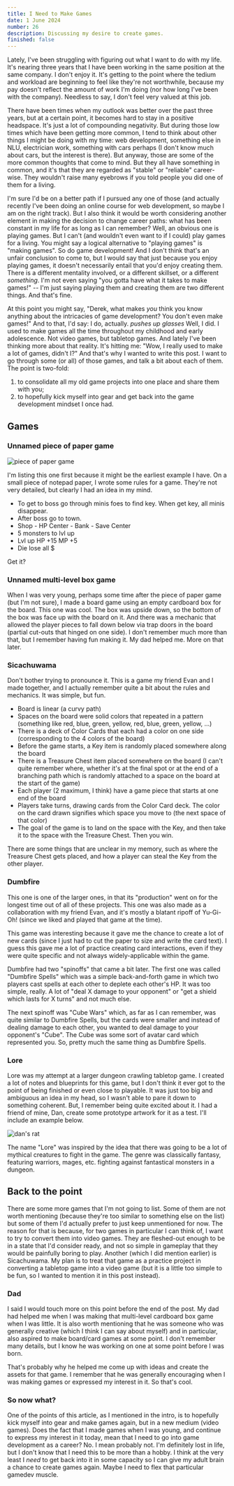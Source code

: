```yaml
---
title: I Need to Make Games
date: 1 June 2024
number: 26
description: Discussing my desire to create games.
finished: false
---
```


Lately, I've been struggling with figuring out what I want to do with my life. It's nearing three years that I have been working in the same position at the same company. I don't enjoy it. It's getting to the point where the tedium and workload are beginning to feel like they're not worthwhile, because my pay doesn't reflect the amount of work I'm doing (nor how long I've been with the company). Needless to say, I don't feel very valued at this job.

There have been times when my outlook was better over the past three years, but at a certain point, it becomes hard to stay in a positive headspace. It's just a lot of compounding negativity. But during those low times which have been getting more common, I tend to think about other things I might be doing with my time: web development, something else in NLU, electrician work, something with cars perhaps (I don't know much about cars, but the interest is there). But anyway, those are some of the more common thoughts that come to mind. But they all have something in common, and it's that they are regarded as "stable" or "reliable" career-wise. They wouldn't raise many eyebrows if you told people you did one of them for a living.

I'm sure I'd be on a better path if I pursued any one of those (and actually recently I've been doing an online course for web development, so maybe I am on the right track). But I also think it would be worth considering another element in making the decision to change career paths: what has been constant in my life for as long as I can remember? Well, an obvious one is playing games. But I can't (and wouldn't even want to if I could) play games for a living. You might say a logical alternative to "playing games" is "making games". So do game development! And I don't think that's an unfair conclusion to come to, but I would say that just because you enjoy playing games, it doesn't necessarily entail that you'd enjoy creating them. There is a different mentality involved, or a different skillset, or a different _something_. I'm not even saying "you gotta have what it takes to make games!" -- I'm just saying playing them and creating them are two different things. And that's fine.

At this point you might say, "Derek, what makes _you_ think you know anything about the intricacies of game development? You don't even make games!" And to that, I'd say: I do, actually. _pushes up glasses_ Well, I did. I used to make games all the time throughout my childhood and early adolescence. Not video games, but tabletop games. And lately I've been thinking more about that reality. It's hitting me: "Wow, I really used to make a lot of games, didn't I?" And that's why I wanted to write this post. I want to go through some (or all) of those games, and talk a bit about each of them. The point is two-fold:

1. to consolidate all my old game projects into one place and share them with you;
2. to hopefully kick myself into gear and get back into the game development mindset I once had.

## Games

### Unnamed piece of paper game

![piece of paper game](../assets/images/gamedev-history/paper-game.jpg "piece of paper game")

I'm listing this one first because it might be the earliest example I have. On a small piece of notepad paper, I wrote some rules for a game. They're not very detailed, but clearly I had an idea in my mind.

- To get to boss go through minis foes to find key. When get key, all minis disappear.
- After boss go to town.
- Shop - HP Center - Bank - Save Center
- 5 monsters to lvl up
- Lvl up HP +15 MP +5
- Die lose all $

Get it?

### Unnamed multi-level box game

When I was very young, perhaps some time after the piece of paper game (but I'm not sure), I made a board game using an empty cardboard box for the board. This one was cool. The box was upside down, so the bottom of the box was face up with the board on it. And there was a mechanic that allowed the player pieces to fall down below via trap doors in the board (partial cut-outs that hinged on one side). I don't remember much more than that, but I remember having fun making it. My dad helped me. More on that later.

### Sicachuwama

Don't bother trying to pronounce it. This is a game my friend Evan and I made together, and I actually remember quite a bit about the rules and mechanics. It was simple, but fun.

- Board is linear (a curvy path) 
- Spaces on the board were solid colors that repeated in a pattern (something like red, blue, green, yellow, red, blue, green, yellow, ...)
- There is a deck of Color Cards that each had a color on one side (corresponding to the 4 colors of the board)
- Before the game starts, a Key item is randomly placed somewhere along the board
- There is a Treasure Chest item placed somewhere on the board (I can't quite remember where, whether it's at the final spot or at the end of a branching path which is randomly attached to a space on the board at the start of the game)
- Each player (2 maximum, I think) have a game piece that starts at one end of the board
- Players take turns, drawing cards from the Color Card deck. The color on the card drawn signifies which space you move to (the next space of that color)
- The goal of the game is to land on the space with the Key, and then take it to the space with the Treasure Chest. Then you win.

There are some things that are unclear in my memory, such as where the Treasure Chest gets placed, and how a player can steal the Key from the other player.

### Dumbfire

This one is one of the larger ones, in that its "production" went on for the longest time out of all of these projects. This one was also made as a collaboration with my friend Evan, and it's mostly a blatant ripoff of Yu-Gi-Oh! (since we liked and played that game at the time).

This game was interesting because it gave me the chance to create a lot of new cards (since I just had to cut the paper to size and write the card text). I guess this gave me a lot of practice creating card interactions, even if they were quite specific and not always widely-applicable within the game.

Dumbfire had two "spinoffs" that came a bit later. The first one was called "Dumbfire Spells" which was a simple back-and-forth game in which two players cast spells at each other to deplete each other's HP. It was too simple, really. A lot of "deal X damage to your opponent" or "get a shield which lasts for X turns" and not much else.

The next spinoff was "Cube Wars" which, as far as I can remember, was quite similar to Dumbfire Spells, but the cards were smaller and instead of dealing damage to each other, you wanted to deal damage to your opponent's "Cube". The Cube was some sort of avatar card which represented you. So, pretty much the same thing as Dumbfire Spells.

### Lore 

Lore was my attempt at a larger dungeon crawling tabletop game. I created a lot of notes and blueprints for this game, but I don't think it ever got to the point of being finished or even close to playable. It was just too big and ambiguous an idea in my head, so I wasn't able to pare it down to something coherent. But, I remember being quite excited about it. I had a friend of mine, Dan, create some prototype artwork for it as a test. I'll include an example below.

![dan's rat](../assets/images/gamedev-history/rat.jpg "dan's rat")

The name "Lore" was inspired by the idea that there was going to be a lot of mythical creatures to fight in the game. The genre was classically fantasy, featuring warriors, mages, etc. fighting against fantastical monsters in a dungeon.

## Back to the point

There are some more games that I'm not going to list. Some of them are not worth mentioning (because they're too similar to something else on the list) but some of them I'd actually prefer to just keep unmentioned for now. The reason for that is because, for two games in particular I can think of, I want to try to convert them into video games. They are fleshed-out enough to be in a state that I'd consider ready, and not so simple in gameplay that they would be painfully boring to play. Another (which I did mention earlier) is Sicachuwama. My plan is to treat that game as a practice project
in converting a tabletop game into a video game (but it is a little too simple to be fun, so I wanted to mention it in this post instead).

### Dad

I said I would touch more on this point before the end of the post. My dad had helped me when I was making that multi-level cardboard box game when I was little. It is also worth mentioning that he was someone who was generally creative (which I think I can say about myself) and in particular, also aspired to make board/card games at some point. I don't remember many details, but I know he was working on one at some point before I was born. 

That's probably why he helped me come up with ideas and create the assets for that game. I remember that he was generally encouraging when I was making games or expressed my interest in it. So that's cool.


### So now what?

One of the points of this article, as I mentioned in the intro, is to hopefully kick myself into gear and make games again, but in a new medium (video games). Does the fact that I made games when I was young, and continue to express my interest in it today, mean that I need to go into game development as a career? No. I mean probably not. I'm definitely lost in life, but I don't know that I need this to be more than a hobby. I think at the very least I _need_ to get back into it in some capacity so I can give my adult brain a chance to create games again. Maybe I need to flex that particular gamedev muscle.